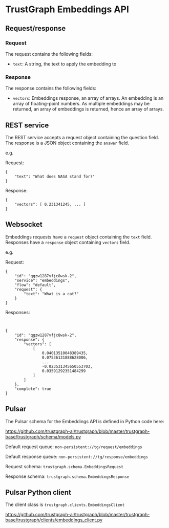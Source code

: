 
# TrustGraph Embeddings API

## Request/response

### Request

The request contains the following fields:
- `text`: A string, the text to apply the embedding to

### Response

The response contains the following fields:
- `vectors`: Embeddings response, an array of arrays.  An embedding is
  an array of floating-point numbers.  As multiple embeddings may be
  returned, an array of embeddings is returned, hence an array
  of arrays.

## REST service

The REST service accepts a request object containing the question field.
The response is a JSON object containing the `answer` field.

e.g.

Request:
```
{
    "text": "What does NASA stand for?"
}
```

Response:

```
{
    "vectors": [ 0.231341245, ... ]
}
```

## Websocket

Embeddings requests have a `request` object containing the `text` field.
Responses have a `response` object containing `vectors` field.

e.g.

Request:

```
{
    "id": "qgzw1287vfjc8wsk-2",
    "service": "embeddings",
    "flow": "default",
    "request": {
        "text": "What is a cat?"
    }
}
```

Responses:

```


{
    "id": "qgzw1287vfjc8wsk-2",
    "response": {
        "vectors": [
            [
                0.04013510048389435,
                0.07536131888628006,
                ...
                -0.023531345650553703,
                0.03591292351484299
            ]
        ]
    },
    "complete": true
}
```

## Pulsar

The Pulsar schema for the Embeddings API is defined in Python code here:

https://github.com/trustgraph-ai/trustgraph/blob/master/trustgraph-base/trustgraph/schema/models.py

Default request queue:
`non-persistent://tg/request/embeddings`

Default response queue:
`non-persistent://tg/response/embeddings`

Request schema:
`trustgraph.schema.EmbeddingsRequest`

Response schema:
`trustgraph.schema.EmbeddingsResponse`

## Pulsar Python client

The client class is
`trustgraph.clients.EmbeddingsClient`

https://github.com/trustgraph-ai/trustgraph/blob/master/trustgraph-base/trustgraph/clients/embeddings_client.py

